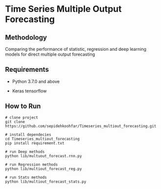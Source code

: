 # Time Series Multiple Output Forecasting

## Methodology
 
Comparing the performance of statistic, regression and deep learning models for direct multiple output forecasting

## Requirements

- Python 3.7.0 and above

- Keras tensorflow 

## How to Run

``` 
# clone project
git clone https://github.com/sepidehkoohfar/Timeseries_multiout_forecasting.git

# install dependecies
cd Timeseries_multiout_forecasting
pip install requirement.txt

# run Deep methods
python lib/multuout_forecast.rnn.py

# run Regression methods
python lib/multiout_forecast_reg.py

# run Stats methods
python lib/multiout_forecast_stats.py
```
